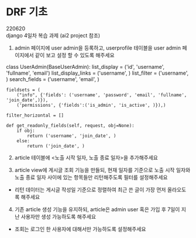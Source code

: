 # DRF 기초

220620  
django 4일차 복습 과제 (ai2 project 참조)  

1. admin 페이지에 user admin을 등록하고, userprofile 테이블을 user admin 페이지에서 같이 보고 설정 할 수 있도록 해주세요

class UserAdmin(BaseUserAdmin):
    list_display = ('id', 'username', 'fullname', 'email')
    list_display_links = ('username', )
    list_filter = ('username', )
    search_fields = ('username', 'email', )

    fieldsets = (
        ("info", {'fields': ('username', 'password', 'email', 'fullname', 'join_date',)}),
        ('permissions', {'fields':('is_admin', 'is_active', )}),)

    filter_horizontal = []

    def get_readonly_fields(self, request, obj=None):
        if obj:
            return ('username', 'join_date', )
        else:
            return ('join_date', )

2. article 테이블에 <노출 시작 일자, 노출 종료 일자>을 추가해주세요



3. article view에 게시글 조회 기능을 만들되, 현재 일자를 기준으로 노출 시작 일자와 노출 종료 일자 사이에 있는 항목들만 리턴해주도록 필터를 설정해주세요
 - 리턴 데이터는 게시글 작성일 기준으로 정렬하여 최근 쓴 글이 가장 먼저 올라오도록 해주세요
4. 기존 article 생성 기능을 유지하되, article은 admin user 혹은 가입 후 7일이 지난 사용자만 생성 가능하도록 해주세요
 - 조회는 로그인 한 사용자에 대해서만 가능하도록 설정해주세요